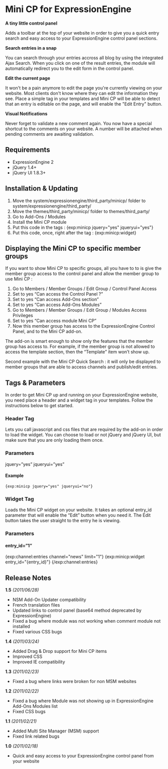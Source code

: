 # Mini CP for ExpressionEngine

**A tiny little control panel**

Adds a toolbar at the top of your website in order to give you a quick entry search and easy access to your ExpressionEngine control panel sections.

**Search entries in a snap**

You can search through your entries accross all blog by using the integrated Ajax Search. When you click on one of the result entries, the module will automatically redirect you to the edit form in the control panel.

**Edit the current page**

It won't be a pain anymore to edit the page you're currently viewing on your website. Most clients don't know where they can edit the information they see. Place a simple tag in your templates and Mini CP will be able to detect that an entry is editable on the page, and will enable the "Edit Entry" button.

**Visual Notifications**

Never forget to validate a new comment again. You now have a special shortcut to the comments on your website. A number will be attached when pending comments are awaiting validation.

## Requirements

- ExpressionEngine 2
- jQuery 1.4+
- jQuery UI 1.8.3+

## Installation & Updating

1. Move the system/expressionengine/third_party/minicp/ folder to system/expressionengine/third_party/
1. Move the themes/third_party/minicp/ folder to themes/third_party/
1. Go to Add-Ons / Modules
1. Install the Mini CP module
1. Put this code in the tags : {exp:minicp jquery="yes" jqueryui="yes"}
1. Put this code, once, right after the tag : {exp:minicp:widget}


## Displaying the Mini CP to specific member groups

If you want to show Mini CP to specific groups, all you have to to is give the member group access to the control panel and allow the member group to use Mini CP :

1. Go to Members / Member Groups / Edit Group / Control Panel Access
1. Set to yes “Can access the Control Panel ?”
1. Set to yes “Can access Add-Ons section”
1. Set to yes “Can access Add-Ons Modules”
1. Go to Members / Member Groups / Edit Group / Modules Access Privileges
1. Set to yes “Can access module Mini CP”
1. Now this member group has access to the ExpressionEngine Control Panel, and to the Mini CP add-on.

The add-on is smart enough to show only the features that the member group has access to. For example, if the member group is not allowed to access the template section, then the “Template” item won’t show up.

Second example with the Mini CP Quick Search : it will only be displayed to member groups that are able to access channels and publish/edit entries.


## Tags & Parameters

In order to get Mini CP up and running on your ExpressionEngine website, you need place a header and a widget tag in your templates. Follow the instructions below to get started.

### Header Tag

Lets you call javascript and css files that are required by the add-on in order to load the widget. You can choose to load or not jQuery and jQuery UI, but make sure that you are only loading them once.

### Parameters

jquery=”yes”
jqueryui=”yes”

#### Example

	{exp:minicp jquery="yes" jqueryui="no"}
	
### Widget Tag

Loads the Mini CP widget on your website. It takes an optional entry_id parameter that will enable the “Edit” button when you need it. The Edit button takes the user straight to the entry he is viewing.

### Parameters

#### entry_id=”1”

{exp:channel:entries channel="news" limit="1"}
    {exp:minicp:widget entry_id="{entry_id}"}
{/exp:channel:entries} 


## Release Notes

**1.5** _(2011/06/28)_

- NSM Add-On Updater compatibility
- French translation files
- Updated links to control panel (base64 method deprecated by ExpressionEngine)
- Fixed a bug where module was not working when comment module not installed
- Fixed various CSS bugs

**1.4** _(2011/03/24)_

- Added Drag & Drop support for Mini CP items
- Improved CSS
- Improved IE compatibility

**1.3** _(2011/02/23)_

- Fixed a bug where links were broken for non MSM websites

**1.2** _(2011/02/22)_

- Fixed a bug where Module was not showing up in ExpressionEngine Add-Ons Modules list
- Fixed CSS bugs

**1.1** _(2011/02/21)_

- Added Multi Site Manager (MSM) support
- Fixed link related bugs

**1.0** _(2011/02/18)_

- Quick and easy access to your ExpressionEngine control panel from your website